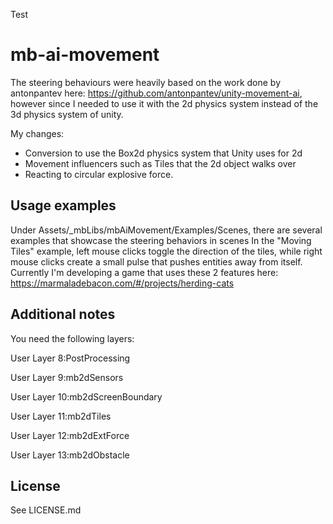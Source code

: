 Test

 # mb-ai-movement
The steering behaviours were heavily based on the work done by antonpantev here: https://github.com/antonpantev/unity-movement-ai, however since I needed to use it with the 2d physics system instead of the 3d physics system of unity.

My changes:
 * Conversion to use the Box2d physics system that Unity uses for 2d
 * Movement influencers such as Tiles that the 2d object walks over
 * Reacting to circular explosive force.

 ## Usage examples
Under Assets/_mbLibs/mbAiMovement/Examples/Scenes, there are several examples that showcase the steering behaviors in scenes
In the "Moving Tiles" example, left mouse clicks toggle the direction of the tiles, while right mouse clicks create a small pulse that pushes entities away from itself.
Currently I'm developing a game that uses these 2 features here: https://marmaladebacon.com/#/projects/herding-cats

 ## Additional notes
You need the following layers:

User Layer 8:PostProcessing

User Layer 9:mb2dSensors

User Layer 10:mb2dScreenBoundary

User Layer 11:mb2dTiles

User Layer 12:mb2dExtForce

User Layer 13:mb2dObstacle

 ## License
See LICENSE.md

